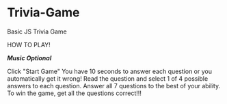 # Trivia-Game
Basic JS Trivia Game 

HOW TO PLAY!

***Music Optional***

Click "Start Game"
You have 10 seconds to answer each question or you automatically get it wrong!
Read the question and select 1 of 4 possible answers to each question.
Answer all 7 questions to the best of your ability.
To win the game, get all the questions correct!!!

